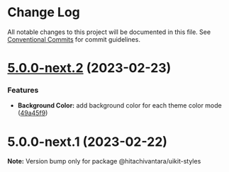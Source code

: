 # Change Log

All notable changes to this project will be documented in this file.
See [Conventional Commits](https://conventionalcommits.org) for commit guidelines.

# [5.0.0-next.2](https://github.com/lumada-design/hv-uikit-react/compare/@hitachivantara/uikit-styles@5.0.0-next.1...@hitachivantara/uikit-styles@5.0.0-next.2) (2023-02-23)

### Features

- **Background Color:** add background color for each theme color mode ([49a45f9](https://github.com/lumada-design/hv-uikit-react/commit/49a45f9a6b82acd6f746855d1fe32951e13cf0f4))

# 5.0.0-next.1 (2023-02-22)

**Note:** Version bump only for package @hitachivantara/uikit-styles
